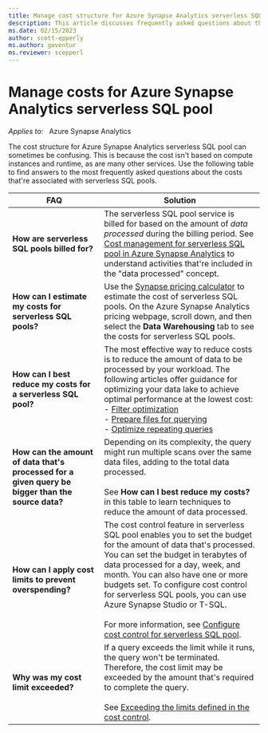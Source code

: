 ```yaml
---
title: Manage cost structure for Azure Synapse Analytics serverless SQL pools
description: This article discusses frequently asked questions about the cost of Azure Synapse Analytics serverless SQL pools.
ms.date: 02/15/2023
author: scott-epperly
ms.author: goventur
ms.reviewer: scepperl
---
```


# Manage costs for Azure Synapse Analytics serverless SQL pool

_Applies to:_ &nbsp; Azure Synapse Analytics

The cost structure for Azure Synapse Analytics serverless SQL pool can sometimes be confusing. This is because the cost isn't based on compute instances and runtime, as are many other services. Use the following table to find answers to the most frequently asked questions about the costs that're associated with serverless SQL pools.

| FAQ | Solution |
|--|--|
| **How are serverless SQL pools billed for?** | The serverless SQL pool service is billed for based on the amount of *data processed* during the billing period. See [Cost management for serverless SQL pool in Azure Synapse Analytics](/azure/synapse-analytics/sql/data-processed) to understand activities that're included in the "data processed" concept. |
| **How can I estimate my costs for serverless SQL pools?** | Use the [Synapse pricing calculator](https://azure.microsoft.com/pricing/details/synapse-analytics/) to estimate the cost of serverless SQL pools. On the Azure Synapse Analytics pricing webpage, scroll down, and then select the **Data Warehousing** tab to see the costs for serverless SQL pools. |
| **How can I best reduce my costs for a serverless SQL pool?** | The most effective way to reduce costs is to reduce the amount of data to be processed by your workload. The following articles offer guidance for optimizing your data lake to achieve optimal performance at the lowest cost:<br>- [Filter optimization](/azure/synapse-analytics/sql/best-practices-serverless-sql-pool#filter-optimization)<br>- [Prepare files for querying](/azure/synapse-analytics/sql/best-practices-serverless-sql-pool#prepare-files-for-querying)<br>- [Optimize repeating queries](/azure/synapse-analytics/sql/best-practices-serverless-sql-pool#optimize-repeating-queries)|
| **How can the amount of data that's processed for a given query be bigger than the source data?** | Depending on its complexity, the query might run multiple scans over the same data files, adding to the total data processed.<br><br>See **How can I best reduce my costs?** in this table to learn techniques to reduce the amount of data processed. |
| **How can I apply cost limits to prevent overspending?** | The cost control feature in serverless SQL pool enables you to set the budget for the amount of data that's processed. You can set the budget in terabytes of data processed for a day, week, and month. You can also have one or more budgets set. To configure cost control for serverless SQL pools, you can use Azure Synapse Studio or T-SQL.<br><br>For more information, see [Configure cost control for serverless SQL pool](/azure/synapse-analytics/sql/data-processed#cost-control).|
| **Why was my cost limit exceeded?** | If a query exceeds the limit while it runs, the query won't be terminated. Therefore, the cost limit may be exceeded by the amount that's required to complete the query.<br><br>See [Exceeding the limits defined in the cost control](/azure/synapse-analytics/sql/data-processed#exceeding-the-limits-defined-in-the-cost-control). |
